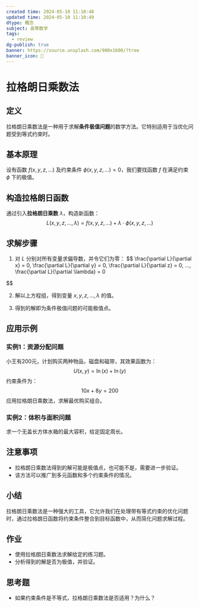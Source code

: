 ```yaml
---
created time: 2024-05-10 11:10:48
updated time: 2024-05-10 11:10:49
dtype: 概念
subject: 高等数学
tags:
  - review
dg-publish: true
banner: https://source.unsplash.com/900x1600/?tree
banner_icon: 🧠
---
```


# 拉格朗日乘数法

## 定义
拉格朗日乘数法是一种用于求解**条件极值问题**的数学方法。它特别适用于当优化问题受到等式约束时。

## 基本原理
设有函数 $f(x, y, z,...)$ 及约束条件 $\phi(x, y, z,...) = 0$，我们要找函数 $f$ 在满足约束 $\phi$ 下的极值。

## 构造拉格朗日函数
通过引入**拉格朗日乘数** $\lambda$，构造新函数：
$$
L(x, y, z, ..., \lambda) = f(x, y, z, ...) + \lambda \cdot \phi(x, y, z, ...)
$$

## 求解步骤
1. 对 $L$ 分别对所有变量求偏导数，并令它们为零：
   $$
   \frac{\partial L}{\partial x} = 0, \frac{\partial L}{\partial y} = 0, \frac{\partial L}{\partial z} = 0, ..., \frac{\partial L}{\partial \lambda} = 0
   
$$

2. 解以上方程组，得到变量 $x, y, z, ..., \lambda$ 的值。

3. 得到的解即为条件极值问题的可能极值点。

## 应用示例
### 实例1：资源分配问题
小王有200元，计划购买两种物品，磁盘和磁带，其效果函数为：
$$
U(x, y) = \ln(x) + \ln(y)
$$
约束条件为：
$$
10x + 8y = 200
$$
应用拉格朗日乘数法，求解最优购买组合。

### 实例2：体积与面积问题
求一个无盖长方体水箱的最大容积，给定固定周长。

## 注意事项
- 拉格朗日乘数法得到的解可能是极值点，也可能不是，需要进一步验证。
- 该方法可以推广到多元函数和多个约束条件的情况。

## 小结
拉格朗日乘数法是一种强大的工具，它允许我们在处理带有等式约束的优化问题时，通过拉格朗日函数将约束条件整合到目标函数中，从而简化问题求解过程。

## 作业
- 使用拉格朗日乘数法求解给定的练习题。
- 分析得到的解是否为极值，并验证。

## 思考题
- 如果约束条件是不等式，拉格朗日乘数法是否适用？为什么？

